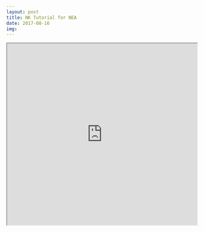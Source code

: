 ```yaml
---
layout: post
title: NK Tutorial for NEA
date: 2017-08-16
img: 
---
```


<iframe src="https://michelle-plunkett.com/notebooks/nk-tutorial.html" width="100%" height="480"></iframe>
